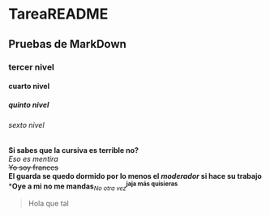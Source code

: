 # TareaREADME
## Pruebas de MarkDown
### tercer nivel
#### cuarto nivel
##### quinto nivel
###### sexto nivel

**Si sabes que la cursiva es terrible no?**  
_Eso es mentira_  
~~Yo soy frances~~  
**El guarda se quedo dormido por lo menos el _moderador_ si hace su trabajo**  
***Oye a mi no me mandas**<sub>_No otra vez_</sub><sup>**jaja más quisieras**</sup>  
> Hola que tal

